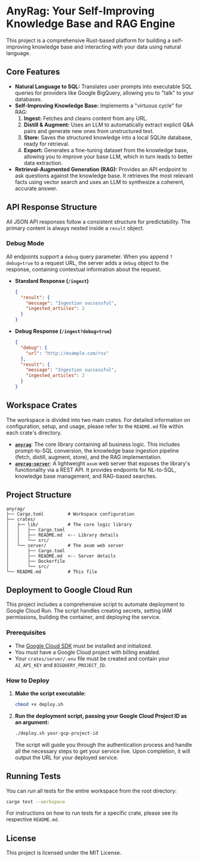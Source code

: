 # AnyRag: Your Self-Improving Knowledge Base and RAG Engine

This project is a comprehensive Rust-based platform for building a self-improving knowledge base and interacting with your data using natural language.

## Core Features

-   **Natural Language to SQL:** Translates user prompts into executable SQL queries for providers like Google BigQuery, allowing you to "talk" to your databases.
-   **Self-Improving Knowledge Base:** Implements a "virtuous cycle" for RAG:
    1.  **Ingest:** Fetches and cleans content from any URL.
    2.  **Distill & Augment:** Uses an LLM to automatically extract explicit Q&A pairs and generate new ones from unstructured text.
    3.  **Store:** Saves the structured knowledge into a local SQLite database, ready for retrieval.
    4.  **Export:** Generates a fine-tuning dataset from the knowledge base, allowing you to improve your base LLM, which in turn leads to better data extraction.
-   **Retrieval-Augmented Generation (RAG):** Provides an API endpoint to ask questions against the knowledge base. It retrieves the most relevant facts using vector search and uses an LLM to synthesize a coherent, accurate answer.

## API Response Structure

All JSON API responses follow a consistent structure for predictability. The primary content is always nested inside a `result` object.

### Debug Mode

All endpoints support a `debug` query parameter. When you append `?debug=true` to a request URL, the server adds a `debug` object to the response, containing contextual information about the request.

-   **Standard Response (`/ingest`)**
    ```json
    {
      "result": {
        "message": "Ingestion successful",
        "ingested_articles": 2
      }
    }
    ```
-   **Debug Response (`/ingest?debug=true`)**
    ```json
    {
      "debug": {
        "url": "http://example.com/rss"
      },
      "result": {
        "message": "Ingestion successful",
        "ingested_articles": 2
      }
    }
    ```

## Workspace Crates

The workspace is divided into two main crates. For detailed information on configuration, setup, and usage, please refer to the `README.md` file within each crate's directory.

-   **[`anyrag`](crates/lib/README.md)**: The core library containing all business logic. This includes prompt-to-SQL conversion, the knowledge base ingestion pipeline (fetch, distill, augment, store), and the RAG implementation.
-   **[`anyrag-server`](crates/server/README.md)**: A lightweight `axum` web server that exposes the library's functionality via a REST API. It provides endpoints for NL-to-SQL, knowledge base management, and RAG-based searches.

## Project Structure

```
anyrag/
├── Cargo.toml         # Workspace configuration
├── crates/
│   ├── lib/           # The core logic library
│   │   ├── Cargo.toml
│   │   ├── README.md  <-- Library details
│   │   └── src/
│   └── server/        # The axum web server
│       ├── Cargo.toml
│       ├── README.md  <-- Server details
│       ├── Dockerfile
│       └── src/
└── README.md          # This file
```

## Deployment to Google Cloud Run

This project includes a comprehensive script to automate deployment to Google Cloud Run. The script handles creating secrets, setting IAM permissions, building the container, and deploying the service.

### Prerequisites

-   The [Google Cloud SDK](https://cloud.google.com/sdk/docs/install) must be installed and initialized.
-   You must have a Google Cloud project with billing enabled.
-   Your `crates/server/.env` file must be created and contain your `AI_API_KEY` and `BIGQUERY_PROJECT_ID`.

### How to Deploy

1.  **Make the script executable:**
    ```sh
    chmod +x deploy.sh
    ```

2.  **Run the deployment script, passing your Google Cloud Project ID as an argument:**
    ```sh
    ./deploy.sh your-gcp-project-id
    ```
    The script will guide you through the authentication process and handle all the necessary steps to get your service live. Upon completion, it will output the URL for your deployed service.

## Running Tests

You can run all tests for the entire workspace from the root directory:

```sh
cargo test --workspace
```

For instructions on how to run tests for a specific crate, please see its respective `README.md`.

## License

This project is licensed under the MIT License.